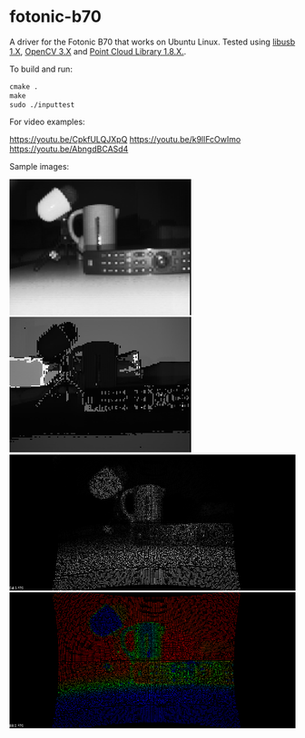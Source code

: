 # fotonic-b70
A driver for the Fotonic B70 that works on Ubuntu Linux.
Tested using [libusb 1.X](https://libusb.info/), [OpenCV 3.X](https://opencv.org/) and [Point Cloud Library 1.8.X.](https://pointclouds.org/).

To build and run:
```
cmake .
make
sudo ./inputtest
```

For video examples:

https://youtu.be/CpkfULQJXpQ
https://youtu.be/k9llFcOwImo
https://youtu.be/AbngdBCASd4

Sample images:

![Brightness Image](https://github.com/DengMichael/fotonic-b70/blob/master/images/BImage.png)
![Depth Image](https://github.com/DengMichael/fotonic-b70/blob/master/images/ZImage.png)
![Grey Point Cloud](https://github.com/DengMichael/fotonic-b70/blob/master/images/GreyPointCloud.png)
![Color Point Cloud](https://github.com/DengMichael/fotonic-b70/blob/master/images/ColorPointCloud.png)
